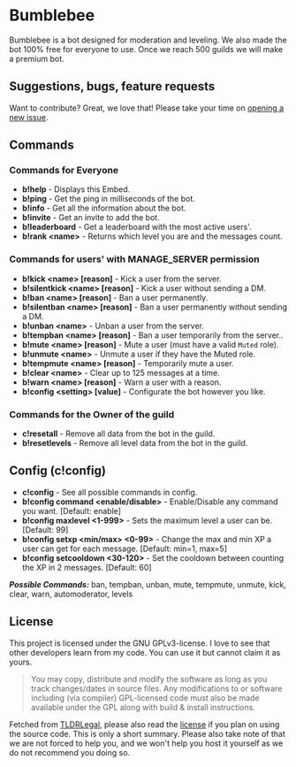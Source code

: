 # Bumblebee
Bumblebee is a bot designed for moderation and leveling. We also made the bot 100% free for everyone to use. Once we reach 500 guilds we will make a premium bot.

## Suggestions, bugs, feature requests
Want to contribute? Great, we love that! Please take your time on [opening a new issue](https://github.com/GameFreakBaree/Bumblebee/issues).

## Commands
### Commands for Everyone
* **b!help** - Displays this Embed.
* **b!ping** - Get the ping in milliseconds of the bot.
* **b!info** - Get all the information about the bot.
* **b!invite** - Get an invite to add the bot.
* **b!leaderboard** - Get a leaderboard with the most active users'.
* **b!rank \<name>** - Returns which level you are and the messages count.

### Commands for users' with MANAGE_SERVER permission
* **b!kick \<name> [reason]** - Kick a user from the server.
* **b!silentkick \<name> [reason]** - Kick a user without sending a DM.
* **b!ban \<name> [reason]** - Ban a user permanently.
* **b!silentban \<name> [reason]** - Ban a user permanently without sending a DM.
* **b!unban \<name>** - Unban a user from the server.
* **b!tempban \<name> [reason]** - Ban a user temporarily from the server..
* **b!mute \<name> [reason]** - Mute a user (must have a valid `Muted` role).
* **b!unmute \<name>** - Unmute a user if they have the Muted role.
* **b!tempmute \<name> [reason]** - Temporarily mute a user.
* **b!clear \<name>** - Clear up to 125 messages at a time.
* **b!warn \<name> [reason]** - Warn a user with a reason.
* **b!config \<setting> [value]** - Configurate the bot however you like.

### Commands for the Owner of the guild
* **c!resetall** - Remove all data from the bot in the guild.
* **b!resetlevels** - Remove all level data from the bot in the guild.

## Config (c!config)
* **c!config** - See all possible commands in config.
* **b!config command <command> <enable/disable>** - Enable/Disable any command you want. [Default: enable]
* **b!config maxlevel <1-999>** - Sets the maximum level a user can be. [Default: 99]
* **b!config setxp <min/max> <0-99>** - Change the max and min XP a user can get for each message. [Default: min=1, max=5]
* **b!config setcooldown <30-120>** - Set the cooldown between counting the XP in 2 messages. [Default: 60]

***Possible Commands:*** ban, tempban, unban, mute, tempmute, unmute, kick, clear, warn, automoderator, levels

## License
This project is licensed under the GNU GPLv3-license. I love to see that other developers learn from my code. You can use it but cannot claim it as yours.
> You may copy, distribute and modify the software as long as you track changes/dates in source files. Any modifications to or software including (via compiler) GPL-licensed code must also be made available under the GPL along with build & install instructions.  

Fetched from [TLDRLegal](https://tldrlegal.com/license/gnu-general-public-license-v3-(gpl-3)), please also read the [license](https://github.com/GameFreakBaree/Bumblebee/blob/master/LICENSE) if you plan on using the source code. This is only a short summary. Please also take note of that we are not forced to help you, and we won't help you host it yourself as we do not recommend you doing so.
